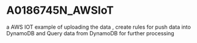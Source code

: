 # A0186745N_AWSIoT
a AWS IOT example of uploading the data , create rules for push data into DynamoDB and Query data from DynamoDB for further processing
